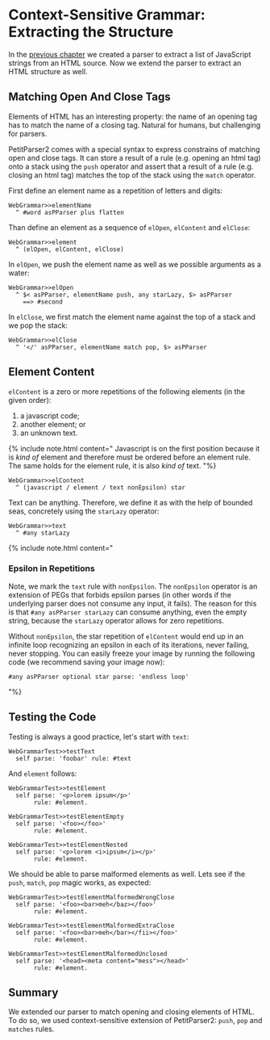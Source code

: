 # Context-Sensitive Grammar: Extracting the Structure

In the [previous chapter](grammar.md) we created a parser to extract a list of JavaScript strings from an HTML source.
Now we extend the parser to extract an HTML structure as well. 

## Matching Open And Close Tags

Elements of HTML has an interesting property: the name of an opening tag has to match the name of a closing tag. 
Natural for humans, but challenging for parsers.

<!--
Unfortunately, standard solutions do not really work as we would like to.
TODO(kurs): do we?
We describe problem in more details in the supplementary [Matching Tags](../matchingTags.pillar) chapter.
-->

PetitParser2 comes with a special syntax to express constrains of matching open and close tags.
It can store a result of a rule (e.g. opening an html tag) onto a stack using the ```push``` operator and assert that a result of a rule (e.g. closing an html tag) matches the top of the stack using the ```match``` operator.

First define an element name as a repetition of letters and digits:

<!--
t sourceFor: #elementName in: WebGrammar.
-->
```smalltalk
WebGrammar>>elementName
  ^ #word asPParser plus flatten
```

Than define an element as a sequence of ```elOpen```, ```elContent``` and ```elClose```:

```smalltalk
WebGrammar>>element
  ^ (elOpen, elContent, elClose)
```

In ```elOpen```, we push the element name as well as we possible arguments as a water:

<!--
t sourceFor: #elOpen in: WebGrammar)
-->
```smalltalk
WebGrammar>>elOpen
  ^ $< asPParser, elementName push, any starLazy, $> asPParser 
    ==> #second
```

In ```elClose```, we first match the element name against the top of a stack and we pop the stack:

<!--
t sourceFor: #elClose in: WebGrammar)
-->
```smalltalk
WebGrammar>>elClose
  ^ '</' asPParser, elementName match pop, $> asPParser
```

## Element Content
```elContent``` is a zero or more repetitions of the following elements (in the given order): 
1. a javascript code; 
1. another element; or 
1. an unknown text. 

{% include note.html content="
Javascript is on the first position because it is *kind of* element and therefore must be ordered before an element rule. 
The same holds for the element rule, it is also *kind of* text. 
"%}

<!--
t sourceFor: #elContent in: WebGrammar)
-->
```smalltalk
WebGrammar>>elContent
  ^ (javascript / element / text nonEpsilon) star
```


Text can be anything.
Therefore, we define it as with the help of bounded seas, concretely using the ```starLazy``` operator:

```smalltalk
WebGrammar>>text
  ^ #any starLazy
```


{% include note.html content="
### Epsilon in Repetitions
Note, we mark the ```text``` rule with ```nonEpsilon```.
The ```nonEpsilon``` operator is an extension of PEGs that forbids epsilon parses (in other words if the underlying parser does not consume any input, it fails).
The reason for this is that ```#any asPParser starLazy``` can consume anything, even the empty string, because the ```starLazy``` operator allows for zero repetitions. 

<!-- @@todo perhaps define ```plusLazy```. -->

Without ```nonEpsilon```, the star repetition of ```elContent``` would end up in an infinite loop recognizing an epsilon in each of its iterations, never failing, never stopping.
You can easily freeze your image by running the following code (we recommend saving your image now):

```smalltalk
#any asPParser optional star parse: 'endless loop'
``` 
"%}


## Testing the Code
Testing is always a good practice, let's start with ```text```:

<!--
t sourceFor: #testText in: WebGrammarTest.
-->
```smalltalk
WebGrammarTest>>testText
  self parse: 'foobar' rule: #text
```


And ```element``` follows:

<!--
t sourceFor: #testElement in: WebGrammarTest.
t sourceFor: #testElementEmpty in: WebGrammarTest.
t sourceFor: #testElementNested in: WebGrammarTest.
-->
```smalltalk
WebGrammarTest>>testElement
  self parse: '<p>lorem ipsum</p>' 
       rule: #element.

WebGrammarTest>>testElementEmpty
  self parse: '<foo></foo>' 
       rule: #element.

WebGrammarTest>>testElementNested
  self parse: '<p>lorem <i>ipsum</i></p>' 
       rule: #element.
```

We should be able to parse malformed elements as well. 
Lets see if the ```push```, ```match```, ```pop``` magic works, as expected:

<!--
t sourceFor: #testElementMalformedWrongClose in: WebGrammarTest.
t sourceFor: #testElementMalformedExtraClose in: WebGrammarTest.
t sourceFor: #testElementMalformedUnclosed in: WebGrammarTest.
-->
```smalltalk
WebGrammarTest>>testElementMalformedWrongClose
  self parse: '<foo><bar>meh</baz></foo>' 
       rule: #element.

WebGrammarTest>>testElementMalformedExtraClose
  self parse: '<foo><bar>meh</bar></fii></foo>' 
       rule: #element.

WebGrammarTest>>testElementMalformedUnclosed
  self parse: '<head><meta content="mess"></head>' 
       rule: #element.
```

## Summary

We extended our parser to match opening and closing elements of HTML.
To do so, we used context-sensitive extension of PetitParser2: ```push```, ```pop``` and ```matches``` rules.
